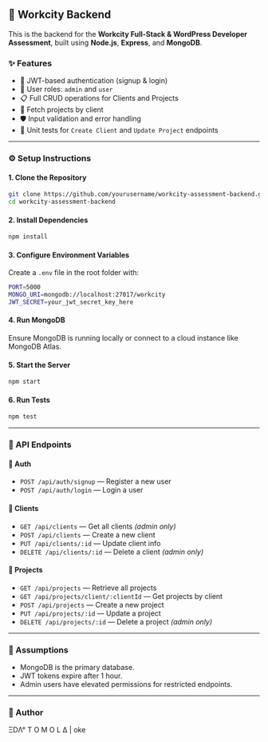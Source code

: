 ## 🚀 Workcity Backend

This is the backend for the **Workcity Full-Stack & WordPress Developer Assessment**, built using **Node.js**, **Express**, and **MongoDB**.

### ✨ Features
- 🔐 JWT-based authentication (signup & login)
- 👤 User roles: `admin` and `user`
- 📋 Full CRUD operations for Clients and Projects
- 📂 Fetch projects by client
- 🛡 Input validation and error handling
- 🧪 Unit tests for `Create Client` and `Update Project` endpoints

---

### ⚙️ Setup Instructions

#### 1. Clone the Repository
```bash
git clone https://github.com/yourusername/workcity-assessment-backend.git
cd workcity-assessment-backend
```

#### 2. Install Dependencies
```bash
npm install
```

#### 3. Configure Environment Variables
Create a `.env` file in the root folder with:
```bash
PORT=5000
MONGO_URI=mongodb://localhost:27017/workcity
JWT_SECRET=your_jwt_secret_key_here
```

#### 4. Run MongoDB
Ensure MongoDB is running locally or connect to a cloud instance like MongoDB Atlas.

#### 5. Start the Server
```bash
npm start
```

#### 6. Run Tests
```bash
npm test
```

---

### 📡 API Endpoints

#### 🔑 Auth
- `POST /api/auth/signup` — Register a new user
- `POST /api/auth/login` — Login a user

#### 👥 Clients
- `GET /api/clients` — Get all clients *(admin only)*
- `POST /api/clients` — Create a new client
- `PUT /api/clients/:id` — Update client info
- `DELETE /api/clients/:id` — Delete a client *(admin only)*

#### 📁 Projects
- `GET /api/projects` — Retrieve all projects
- `GET /api/projects/client/:clientId` — Get projects by client
- `POST /api/projects` — Create a new project
- `PUT /api/projects/:id` — Update a project
- `DELETE /api/projects/:id` — Delete a project *(admin only)*

---

### 📌 Assumptions
- MongoDB is the primary database.
- JWT tokens expire after 1 hour.
- Admin users have elevated permissions for restricted endpoints.

---

### 👤 Author

ΞDΛ° T O M O L Δ |  oke  

